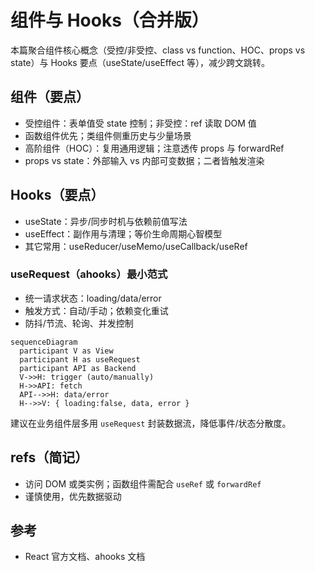 # 组件与 Hooks（合并版）

本篇聚合组件核心概念（受控/非受控、class vs function、HOC、props vs state）与 Hooks 要点（useState/useEffect 等），减少跨文跳转。

## 组件（要点）

- 受控组件：表单值受 state 控制；非受控：ref 读取 DOM 值
- 函数组件优先；类组件侧重历史与少量场景
- 高阶组件（HOC）：复用通用逻辑；注意透传 props 与 forwardRef
- props vs state：外部输入 vs 内部可变数据；二者皆触发渲染

## Hooks（要点）

- useState：异步/同步时机与依赖前值写法
- useEffect：副作用与清理；等价生命周期心智模型
- 其它常用：useReducer/useMemo/useCallback/useRef

### useRequest（ahooks）最小范式

- 统一请求状态：loading/data/error
- 触发方式：自动/手动；依赖变化重试
- 防抖/节流、轮询、并发控制

```mermaid
sequenceDiagram
  participant V as View
  participant H as useRequest
  participant API as Backend
  V->>H: trigger (auto/manually)
  H->>API: fetch
  API-->>H: data/error
  H-->>V: { loading:false, data, error }
```

建议在业务组件层多用 `useRequest` 封装数据流，降低事件/状态分散度。

## refs（简记）

- 访问 DOM 或类实例；函数组件需配合 `useRef` 或 `forwardRef`
- 谨慎使用，优先数据驱动

## 参考

- React 官方文档、ahooks 文档

